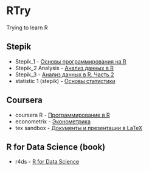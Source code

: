 # RTry
Trying to learn R

## Stepik
* Stepik_1 - [Основы программирования на R](https://stepik.org/course/497)
* Stepik_2 Analysis - [Анализ данных в R](https://stepik.org/course/129)
* Stepik_3 - [Анализ данных в R. Часть 2](https://stepik.org/course/724)
* statistic 1 (stepik) - [Основы статистики](https://stepik.org/course/76)

## Coursera
* coursera R - [Программирование в R](https://www.coursera.org/learn/r-programming/home/welcome)
* econometrix - [Эконометрика](https://www.coursera.org/learn/ekonometrika/home/welcome)
* tex sandbox - [Документы и презентации в LaTeX](https://www.coursera.org/learn/latex/home/welcome)

## R for Data Science (book)
* r4ds - [R for Data Science](http://r4ds.had.co.nz/)